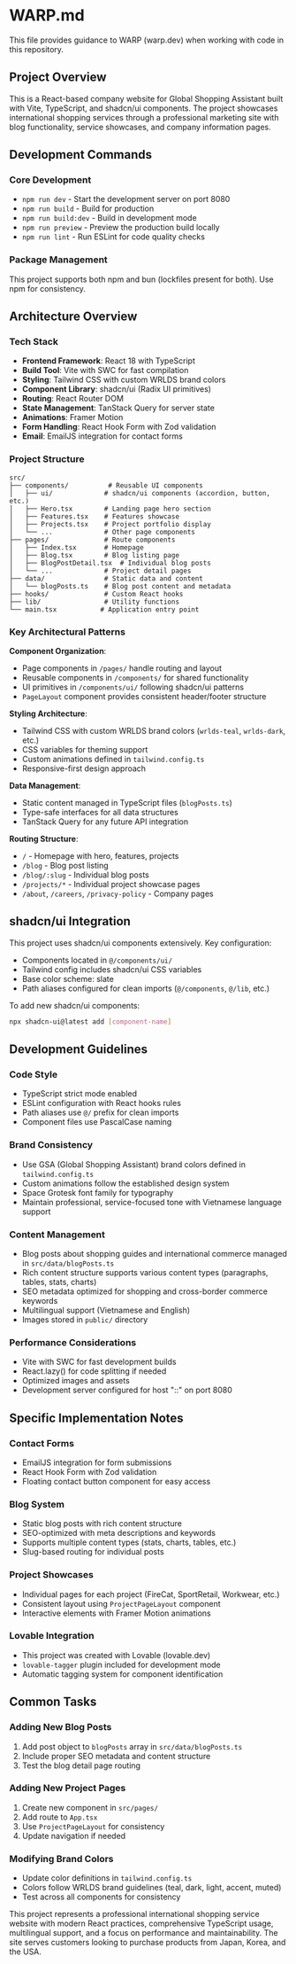 # WARP.md

This file provides guidance to WARP (warp.dev) when working with code in this repository.

## Project Overview

This is a React-based company website for Global Shopping Assistant built with Vite, TypeScript, and shadcn/ui components. The project showcases international shopping services through a professional marketing site with blog functionality, service showcases, and company information pages.

## Development Commands

### Core Development
- `npm run dev` - Start the development server on port 8080
- `npm run build` - Build for production
- `npm run build:dev` - Build in development mode
- `npm run preview` - Preview the production build locally
- `npm run lint` - Run ESLint for code quality checks

### Package Management
This project supports both npm and bun (lockfiles present for both). Use npm for consistency.

## Architecture Overview

### Tech Stack
- **Frontend Framework**: React 18 with TypeScript
- **Build Tool**: Vite with SWC for fast compilation
- **Styling**: Tailwind CSS with custom WRLDS brand colors
- **Component Library**: shadcn/ui (Radix UI primitives)
- **Routing**: React Router DOM
- **State Management**: TanStack Query for server state
- **Animations**: Framer Motion
- **Form Handling**: React Hook Form with Zod validation
- **Email**: EmailJS integration for contact forms

### Project Structure

```
src/
├── components/          # Reusable UI components
│   ├── ui/             # shadcn/ui components (accordion, button, etc.)
│   ├── Hero.tsx        # Landing page hero section
│   ├── Features.tsx    # Features showcase
│   ├── Projects.tsx    # Project portfolio display
│   └── ...             # Other page components
├── pages/              # Route components
│   ├── Index.tsx       # Homepage
│   ├── Blog.tsx        # Blog listing page
│   ├── BlogPostDetail.tsx  # Individual blog posts
│   └── ...             # Project detail pages
├── data/               # Static data and content
│   └── blogPosts.ts    # Blog post content and metadata
├── hooks/              # Custom React hooks
├── lib/                # Utility functions
└── main.tsx           # Application entry point
```

### Key Architectural Patterns

**Component Organization**:
- Page components in `/pages/` handle routing and layout
- Reusable components in `/components/` for shared functionality
- UI primitives in `/components/ui/` following shadcn/ui patterns
- `PageLayout` component provides consistent header/footer structure

**Styling Architecture**:
- Tailwind CSS with custom WRLDS brand colors (`wrlds-teal`, `wrlds-dark`, etc.)
- CSS variables for theming support
- Custom animations defined in `tailwind.config.ts`
- Responsive-first design approach

**Data Management**:
- Static content managed in TypeScript files (`blogPosts.ts`)
- Type-safe interfaces for all data structures
- TanStack Query for any future API integration

**Routing Structure**:
- `/` - Homepage with hero, features, projects
- `/blog` - Blog post listing
- `/blog/:slug` - Individual blog posts
- `/projects/*` - Individual project showcase pages
- `/about`, `/careers`, `/privacy-policy` - Company pages

## shadcn/ui Integration

This project uses shadcn/ui components extensively. Key configuration:
- Components located in `@/components/ui/`
- Tailwind config includes shadcn/ui CSS variables
- Base color scheme: slate
- Path aliases configured for clean imports (`@/components`, `@/lib`, etc.)

To add new shadcn/ui components:
```bash
npx shadcn-ui@latest add [component-name]
```

## Development Guidelines

### Code Style
- TypeScript strict mode enabled
- ESLint configuration with React hooks rules
- Path aliases use `@/` prefix for clean imports
- Component files use PascalCase naming

### Brand Consistency
- Use GSA (Global Shopping Assistant) brand colors defined in `tailwind.config.ts`
- Custom animations follow the established design system  
- Space Grotesk font family for typography
- Maintain professional, service-focused tone with Vietnamese language support

### Content Management
- Blog posts about shopping guides and international commerce managed in `src/data/blogPosts.ts`
- Rich content structure supports various content types (paragraphs, tables, stats, charts)
- SEO metadata optimized for shopping and cross-border commerce keywords
- Multilingual support (Vietnamese and English)
- Images stored in `public/` directory

### Performance Considerations
- Vite with SWC for fast development builds
- React.lazy() for code splitting if needed
- Optimized images and assets
- Development server configured for host "::" on port 8080

## Specific Implementation Notes

### Contact Forms
- EmailJS integration for form submissions
- React Hook Form with Zod validation
- Floating contact button component for easy access

### Blog System
- Static blog posts with rich content structure
- SEO-optimized with meta descriptions and keywords
- Supports multiple content types (stats, charts, tables, etc.)
- Slug-based routing for individual posts

### Project Showcases
- Individual pages for each project (FireCat, SportRetail, Workwear, etc.)
- Consistent layout using `ProjectPageLayout` component
- Interactive elements with Framer Motion animations

### Lovable Integration
- This project was created with Lovable (lovable.dev)
- `lovable-tagger` plugin included for development mode
- Automatic tagging system for component identification

## Common Tasks

### Adding New Blog Posts
1. Add post object to `blogPosts` array in `src/data/blogPosts.ts`
2. Include proper SEO metadata and content structure
3. Test the blog detail page routing

### Adding New Project Pages
1. Create new component in `src/pages/`
2. Add route to `App.tsx`
3. Use `ProjectPageLayout` for consistency
4. Update navigation if needed

### Modifying Brand Colors
- Update color definitions in `tailwind.config.ts`
- Colors follow WRLDS brand guidelines (teal, dark, light, accent, muted)
- Test across all components for consistency

This project represents a professional international shopping service website with modern React practices, comprehensive TypeScript usage, multilingual support, and a focus on performance and maintainability. The site serves customers looking to purchase products from Japan, Korea, and the USA.
